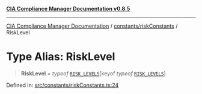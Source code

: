 [**CIA Compliance Manager Documentation v0.8.5**](../../../README.md)

***

[CIA Compliance Manager Documentation](../../../modules.md) / [constants/riskConstants](../README.md) / RiskLevel

# Type Alias: RiskLevel

> **RiskLevel** = *typeof* [`RISK_LEVELS`](../variables/RISK_LEVELS.md)\[keyof *typeof* [`RISK_LEVELS`](../variables/RISK_LEVELS.md)\]

Defined in: [src/constants/riskConstants.ts:24](https://github.com/Hack23/cia-compliance-manager/blob/3ae0301247f765ba03c8c0fe645db4718bb8af76/src/constants/riskConstants.ts#L24)
